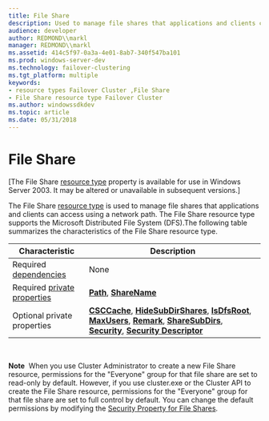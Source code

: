 ```yaml
---
title: File Share
description: Used to manage file shares that applications and clients can access using a network path.
audience: developer
author: REDMOND\\markl
manager: REDMOND\\markl
ms.assetid: 414c5f97-0a3a-4e01-8ab7-340f547ba101
ms.prod: windows-server-dev
ms.technology: failover-clustering
ms.tgt_platform: multiple
keywords:
- resource types Failover Cluster ,File Share
- File Share resource type Failover Cluster
ms.author: windowssdkdev
ms.topic: article
ms.date: 05/31/2018
---
```


# File Share

\[The File Share [resource type](resource-types.md) property is available for use in Windows Server 2003. It may be altered or unavailable in subsequent versions.\]

The File Share [resource type](resource-types.md) is used to manage file shares that applications and clients can access using a network path. The File Share resource type supports the Microsoft Distributed File System (DFS).The following table summarizes the characteristics of the File Share resource type.



| Characteristic                                        | Description                                                                                                                                                                                                                                                                                                                                                                                |
|-------------------------------------------------------|--------------------------------------------------------------------------------------------------------------------------------------------------------------------------------------------------------------------------------------------------------------------------------------------------------------------------------------------------------------------------------------------|
| Required [dependencies](resource-dependencies.md)    | None                                                                                                                                                                                                                                                                                                                                                                                       |
| Required [private properties](private-properties.md) | [**Path**](file-shares-path.md), [**ShareName**](file-shares-sharename.md)                                                                                                                                                                                                                                                                                                               |
| Optional private properties                           | [**CSCCache**](file-shares-csccache.md), [**HideSubDirShares**](file-shares-hidesubdirshares.md), [**IsDfsRoot**](file-shares-isdfsroot.md), [**MaxUsers**](file-shares-maxusers.md), [**Remark**](file-shares-remark.md), [**ShareSubDirs**](file-shares-sharesubdirs.md), [**Security**](file-shares-security.md), [**Security Descriptor**](file-shares-security-descriptor.md) |



 

**Note**  When you use Cluster Administrator to create a new File Share resource, permissions for the "Everyone" group for that file share are set to read-only by default. However, if you use cluster.exe or the Cluster API to create the File Share resource, permissions for the "Everyone" group for that file share are set to full control by default. You can change the default permissions by modifying the [Security Property for File Shares](file-shares-security.md).

 

 




